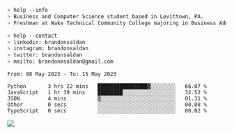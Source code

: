 ````bash
> help --info
> Business and Computer Science student based in Levittown, PA.
> Freshman at Wake Technical Community College majoring in Business Administration.
````

````bash
> help --contact
> linkedin: brandonsaldan
> instagram: brandonsaldan
> twitter: brandonsaldan
> mailto: brandonmsaldan@gmail.com
````

<!--START_SECTION:waka-->

```text
From: 08 May 2023 - To: 15 May 2023

Python       3 hrs 22 mins   ████████████████▓░░░░░░░░   66.07 %
JavaScript   1 hr 39 mins    ████████░░░░░░░░░░░░░░░░░   32.52 %
JSON         4 mins          ▒░░░░░░░░░░░░░░░░░░░░░░░░   01.31 %
Other        0 secs          ░░░░░░░░░░░░░░░░░░░░░░░░░   00.08 %
TypeScript   0 secs          ░░░░░░░░░░░░░░░░░░░░░░░░░   00.02 %
```

<!--END_SECTION:waka-->

![](https://komarev.com/ghpvc/?username=brandonsaldan&color=6A8AFF)

